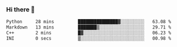### Hi there 👋

<!--START_SECTION:waka-->

```txt
Python     28 mins         ███████████████▓░░░░░░░░░   63.08 %
Markdown   13 mins         ███████▒░░░░░░░░░░░░░░░░░   29.71 %
C++        2 mins          █▓░░░░░░░░░░░░░░░░░░░░░░░   06.23 %
INI        0 secs          ▒░░░░░░░░░░░░░░░░░░░░░░░░   00.98 %
```

<!--END_SECTION:waka-->
